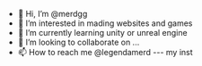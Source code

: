 - 👋 Hi, I’m @merdgg
- 👀 I’m interested in mading websites and games
- 🌱 I’m currently learning unity or unreal engine
- 💞️ I’m looking to collaborate on ...
- 📫 How to reach me @legendamerd --- my inst

<!---
merdgg/merdgg is a ✨ special ✨ repository because its `README.md` (this file) appears on your GitHub profile.
You can click the Preview link to take a look at your changes.
--->
